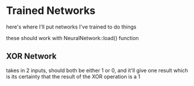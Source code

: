 # Trained Networks

here's where I'll put networks I've trained to do things

these should work with NeuralNetwork::load() function

## XOR Network

takes in 2 inputs, should both be either 1 or 0, and it'll give one result which is its certainty that the result of the XOR operation is a 1
